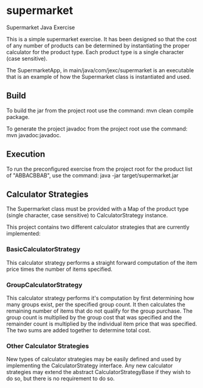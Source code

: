 # supermarket
Supermarket Java Exercise

This is a simple supermarket exercise. It has been designed so that the cost of any number of products can be determined by instantiating the proper 
calculator for the product type. Each product type is a single character (case sensitive).

The SupermarketApp, in main/java/com/jexc/supermarket is an executable that is an example of how the Supermarket class is instantiated and used.

## Build ##
To build the jar from the project root use the command:
mvn clean compile package.

To generate the project javadoc from the project root use the command: mvn javadoc:javadoc.

## Execution ##
To run the preconfigured exercise from the project root for the product list of "ABBACBBAB", use the command: java -jar target/supermarket.jar

## Calculator Strategies ##
The Supermarket class must be provided with a Map of the product type (single character, case sensitive) to CalculatorStrategy instance.

This project contains two different calculator strategies that are currently implemented:

### BasicCalculatorStrategy ###
   
   This calculator strategy performs a straight forward computation of the item price times the number of items specified.
 
### GroupCalculatorStrategy ###

   This calculator strategy performs it's computation by first determining how many groups exist, per the specified group count. It then calculates the remaining number of items that do not qualify for the group purchase. The group count is multiplied by the group cost that was specified and the remainder count is multiplied by the individual item price that was specified. The two sums are added together to determine total cost.

### Other Calculator Strategies ###

   New types of calculator strategies may be easily defined and used by implementing the CalculatorStrategy interface. Any new calculator strategies may extend the abstract CalculatorStrategyBase if they wish to do so, but there is no requirement to do so.
   
